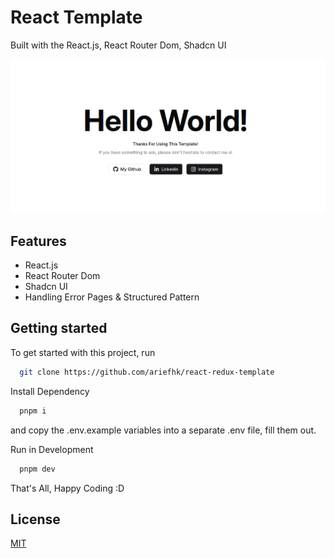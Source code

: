 # React Template

Built with the React.js, React Router Dom, Shadcn UI

![Project Image](thumbnail.png)

## Features

- React.js
- React Router Dom
- Shadcn UI
- Handling Error Pages & Structured Pattern

## Getting started

To get started with this project, run

```bash
  git clone https://github.com/ariefhk/react-redux-template
```

Install Dependency

```bash
  pnpm i
```

and copy the .env.example variables into a separate .env file, fill them out.

Run in Development

```bash
  pnpm dev
```

That's All, Happy Coding :D

## License

[MIT](https://choosealicense.com/licenses/mit/)
